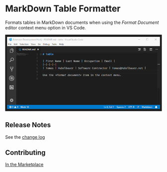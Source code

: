 # MarkDown Table Formatter

Formats tables in MarkDown documents when using the *Format Document* editor context menu option in VS Code.

![Screenshot](screenshot.gif)

## Release Notes

See the [change log](CHANGELOG.md)

## Contributing

[In the Marketplace](https://marketplace.visualstudio.com/items?itemName=TomasHubelbauer.vscode-markdown-table-format)
